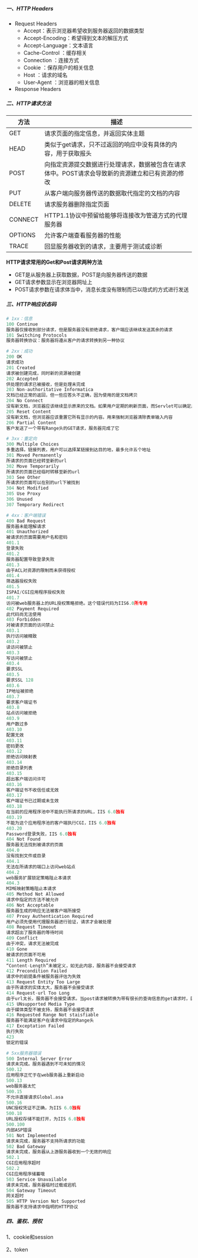 ##### 一、HTTP Headers

- Request Headers
  - Accept：表示浏览器希望收到服务器返回的数据类型
  - Accept-Encoding：希望得到文本的解压方式
  -  Accept-Language：文本语言
  -  Cache-Control ：缓存相关
  -  Connection ：连接方式
  -  Cookie ：保存用户的相关信息
  -  Host ：请求的域名
  -  User-Agent ：浏览器的相关信息
- Response Headers

##### 二、HTTP请求方法

| 方法    | 描述                                                         |
| ------- | ------------------------------------------------------------ |
| GET     | 请求页面的指定信息，并返回实体主题                           |
| HEAD    | 类似于get请求，只不过返回的响应中没有具体的内容，用于获取报头 |
| POST    | 向指定资源提交数据进行处理请求，数据被包含在请求体中。POST请求会导致新的资源建立和已有资源的修改 |
| PUT     | 从客户端向服务器传送的数据取代指定的文档的内容               |
| DELETE  | 请求服务器删除指定页面                                       |
| CONNECT | HTTP1.1协议中预留给能够将连接改为管道方式的代理服务器        |
| OPTIONS | 允许客户端查看服务器的性能                                   |
| TRACE   | 回显服务器收到的请求，主要用于测试或诊断                     |

**HTTP请求常用的Get和Post请求两种方法**

- GET是从服务器上获取数据，POST是向服务器传送的数据
- GET请求参数显示在浏览器网址上
- POST请求参数在请求体当中，消息长度没有限制而已以隐式的方式进行发送

##### 三、HTTP响应状态码

```python
# 1xx：信息
100 Continue
服务器仅接收到部分请求，但是服务器没有拒绝请求，客户端应该继续发送其余的请求
101 Switching Protocols
服务器转换协议：服务器将遵从客户的请求转换到另一种协议

# 2xx：成功
200 OK
请求成功
201 Created
请求被创建完成，同时新的资源被创建
202 Accepted
供处理的请求已被接收，但是处理未完成
203 Non-authoritative Informatica
文档已经正常的返回，但一些应答头不正确，因为使用的是文档拷贝
204 No Connect
没有新文档，浏览器应该继续显示原来的文档。如果用户定期的刷新页面，而Servlet可以确定用户文档足够新，这个状态码是很有用的
205 Reset Content
没有新文档，但浏览器应该重置它所有显示的内容。用来强制浏览器清除表单输入内容
206 Partial Content
客户发送了一个带有Range头的GET请求，服务器完成了它

# 3xx：重定向
300 Multiple Choices
多重选择。链接列表，用户可以选择某链接到达目的地，最多允许五个地址
301 Moved Permanently
所请求的页面已经转至新的url
302 Move Temporarily
所请求的页面已经临时转移至新的url
303 See Other
所请求的页面可以在别的url下被找到
304 Not Modified
305 Use Proxy
306 Unused
307 Temporary Redirect

# 4xx：客户端错误
400 Bad Request
服务器未能理解请求
401 Unauthorized
被请求的页面需要用户名和密码
401.1
登录失败
401.2
服务器配置导致登录失败
401.3
由于ACL对资源的限制而未获得授权
401.4
筛选器授权失败
401.5
ISPAI/CGI应用程序授权失败
401.7
访问被web服务器上的URL授权策略拒绝。这个错误代码为IIS6.0所专用
402 Payment Required
此代码尚无法使用
403 Forbidden
对被请求页面的访问禁止
403.1
执行访问被精致
403.2
读访问被禁止
403.3
写访问被禁止
403.4
要求SSL
403.5
要求SSL 128
403.6
IP地址被拒绝
403.7
要求客户端证书
403.8
站点访问被拒绝
403.9
用户数过多
403.10
配置无效
403.11
密码更改
403.12
拒绝访问映射表
403.14
拒绝目录列表
403.15
超出客户端访问许可
403.16
客户端证书不收信任或无效
403.17
客户端证书已过期或未生效
403.18
在当前的应用程序池中不能执行所请求的URL，IIS 6.0独有
403.19
不能为这个应用程序池的客户端执行CGI，IIS 6.0独有
403.20
Password登录失败，IIS 6.0独有
404 Not Found
服务器无法找到被请求的页面
404.0
没有找到文件或目录
404.1
无法在所请求的端口上访问web站点
404.2
web服务扩展锁定策略阻止本请求
404.3
MIME映射策略阻止本请求
405 Method Not Allowed
请求中指定的方法不被允许
406 Not Acceptable
服务器生成的响应无法被客户端所接受
407 Proxy Authentication Required
用户必须先使用代理服务器进行验证，请求才会被处理
408 Request Timeout
请求超出了服务器的等待时间
409 Conflict
由于冲突，请求无法被完成
410 Gone
被请求的页面不可用
411 Length Required
“Content-Length”未被定义，如无此内容，服务器不会接受请求
412 Precondition Failed
请求中的前提条件被服务器评估为失效
413 Request Entity Too Large
由于所请求的实体太大，服务器不会接受请求
414 Request-url Too Long
由于url太长，服务器不会接受请求。当post请求被转换为带有很长的查询信息的get请求时，就会发生这种情况狂
415 UNsupported Media Type
由于媒体类型不被支持，服务器不会接受请求
416 Requested Range Not staisfiable
服务器不能满足客户在请求中指定的Range头
417 Exceptation Failed
执行失败
423
锁定的错误

# 5xx服务器错误
500 Internal Server Error
请求未完成。服务器遇到不可未知的情况
500.12
应用程序正忙于在web服务器上重新启动
500.13
web服务器太忙
500.15
不允许直接请求Global.asa
500.16
UNC授权凭证不正确，为IIS 6.0独有
500.18
URL授权存储不能打开，为IIS 6.0独有
500.100
内部ASP错误
501 Not Implemented
请求未完成，服务器不支持所请求的功能
502 Bad Gateway
请求未完成，服务器从上游服务器收到一个无效的响应
502.1
CGI应用程序超时
502.2
CGI应用程序储蓄哦
503 Service Unavailable
请求未完成，服务器临时过载或宕机
504 Gateway Timeout
网关超时
505 HTTP Version Not Supported
服务器不支持请求中指明的HTTP协议
```

##### 四、鉴权、授权

1、cookie和session

2、token



